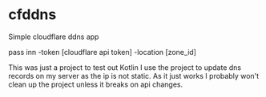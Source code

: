 # cfddns
Simple cloudflare ddns app

pass inn -token [cloudflare api token] -location [zone_id]

This was just a project to test out Kotlin
I use the project to update dns records on my server as the ip is not static.
As it just works I probably won't clean up the project unless it breaks on api changes. 